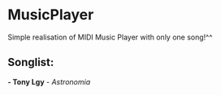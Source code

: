 # MusicPlayer
Simple realisation of MIDI Music Player with only one song!^^
## **Songlist:**
 **- Tony Lgy** - *Astronomia*

